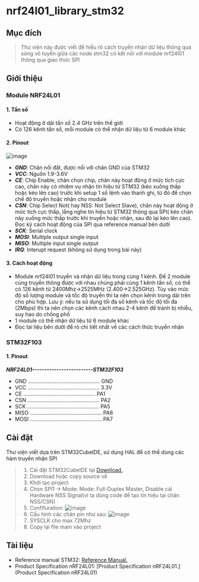 # nrf24l01_library_stm32
## Mục đích
> Thư viện này được viết để hiểu rõ cách truyền nhận dữ liệu thông qua sóng vô tuyến giữa các node stm32 có kết nối với module nrf24l01 thông qua giao thức SPI
## Giới thiệu
### Module NRF24L01
#### 1. Tần số
- Hoạt động ở dải tần số 2.4 GHz trên thế giới
- Có 126 kênh tần số, mỗi module có thể nhận dữ liệu từ 6 module khác
#### 2. Pinout
![image](https://github.com/kiennkt/nrf24l01_library_stm32/assets/89715566/0c7e03a3-26c6-493f-b54c-4aa82a0955eb)
- ***GND***: Chân nối đất, được nối với chân GND của STM32
- ***VCC***: Nguồn 1.9-3.6V
- ***CE***: Chip Enable, chân chọn chip, chân này hoạt động ở mức tích cực cao, chân này có nhiệm vụ nhận tín hiệu từ STM32 (kéo xuống thấp hoặc kéo lên cao) trước khi setup 1 số lệnh vào thanh ghi, từ đó để chọn chế độ truyền hoặc nhận cho module
- ***CSN***: Chip Select Not( hay NSS: Not Select Slave), chân này hoạt động ở mức tích cực thấp, lắng nghe tín hiệu từ STM32 thông qua SPI( kéo chân này xuống mức thấp trước khi truyền hoặc nhận, sau đó lại kéo lên cao). Đọc kỹ cách hoạt động của SPI qua reference manual bên dưới
- ***SCK***: Serial clock
- ***MOSI***: Multiple output single input
- ***MISO***: Multiple input single output
- ***IRQ***: Interupt request (không sử dụng trong bài này)
#### 3. Cách hoạt động
- Module nrf24l01 truyền và nhận dữ liệu trong cùng 1 kênh. Để 2 module cùng truyền thông được với nhau chúng phải cùng 1 kênh tần số, có thể có 126 kênh từ 2400Mhz->2525MHz (2.400->2.525GHz). Tùy vào mức độ số lượng module và tốc độ truyền thì ta nên chọn kênh trong dải trên cho phù hợp. Lưu ý: nếu ta sử dụng tối đa số kênh và tốc độ tối đa (2Mbps) thì ta nên chọn các kênh cách nhau 2-4 kênh để tránh bị nhiễu, suy hao do chồng phổ
- 1 module có thể nhận dữ liệu từ 6 module khác
- Đọc tài liệu bên dưới để rõ chi tiết nhất về các cách thức truyền nhận
### STM32F103
#### 1. Pinout
***NRF24L01-------------------------STM32F103***
- GND  ………………………………………… GND
- VCC  ………………………………………… 3.3V
- CE   ………………………………………… PA1
- CSN  ………………………………………… PA2
- SCK  ………………………………………… PA5
- MISO ………………………………………… PA6
- MOSI ………………………………………… PA7
## Cài đặt
Thư viện viết dựa trên STM32CubeIDE, sử dụng HAL để có thể dùng các hàm truyền nhận SPI
> 1. Cài đặt STM32CubeIDE tại [Download.](https://www.st.com/en/development-tools/stm32cubeide.html)
> 2. Download hoặc copy source về
> 3. Khởi tạo project
> 4. Chọn SPI1 -> Mode: Mode: Full-Duplex Master, Disable cái Hardware NSS Signal(vì ta dùng code để tạo tín hiệu tại chân NSS/CSN)
> 5. Confifuration: ![image](https://github.com/kiennkt/nrf24l01_library_stm32/assets/89715566/2921fa17-056a-4405-908b-dfbd4d9fa7a2)
> 6. Cấu hình các chân pin như sau: ![image](https://github.com/kiennkt/nrf24l01_library_stm32/assets/89715566/b73974d4-1fec-4433-a5cf-73c288c56869)
> 7. SYSCLK cho max 72Mhz
> 8. Copy lại file main vào project
## Tài liệu
- Reference manual STM32: [Reference Manual.](https://github.com/kiennkt/STM32F1/blob/main/Documents/Reference.pdf)
- Product Specification nRF24L01: [Product Specification nRF24L01.](Product Specification nRF24L01)
